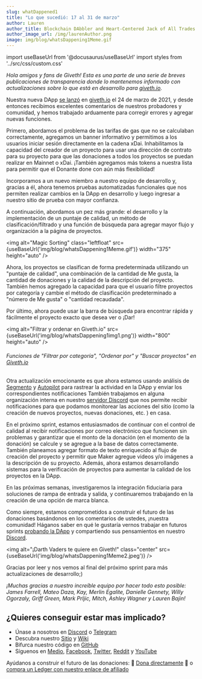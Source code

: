 ```yaml
---
slug: whatDappened1
title: "Lo que sucedió: 17 al 31 de marzo"
author: Lauren
author_title: Blockchain DAbbler and Heart-Centered Jack of All Trades
author_image_url: /img/laurenAuthor.png
image: img/blog/whatsDappening1Meme.gif
---
```

import useBaseUrl from '@docusaurus/useBaseUrl'
import styles from '../src/css/custom.css'

_Hola amigos y fans de Giveth! Esta es una parte de una serie de breves publicaciones de transparencia donde lo mantenemos informado con actualizaciones sobre lo que está en desarrollo para_ [_giveth.io_](http://giveth.io)_._

Nuestra nueva DApp [se lanzó](2021-03-24-futureofGiving.md) en [giveth.io](https://giveth.io/) el 24 de marzo de 2021, y desde entonces recibimos excelentes comentarios de nuestros probadores y comunidad, y hemos trabajado arduamente para corregir errores y agregar nuevas funciones.

Primero, abordamos el problema de las tarifas de gas que no se calculaban correctamente, agregamos un banner informativo y permitimos a los usuarios iniciar sesión directamente en la cadena xDai. Inhabilitamos la capacidad del creador de un proyecto para usar una dirección de contrato para su proyecto para que las donaciones a todos los proyectos se puedan realizar en Mainnet o xDai. ¡También agregamos más tokens a nuestra lista para permitir que el Donante done con aún más flexibilidad!

Incorporamos a un nuevo miembro a nuestro equipo de desarrollo y, gracias a él, ahora tenemos pruebas automatizadas funcionales que nos permiten realizar cambios en la DApp en desarrollo y luego ingresar a nuestro sitio de prueba con mayor confianza.

A continuación, abordamos un pez más grande: el desarrollo y la implementación de un puntaje de calidad, un método de clasificación/filtrado y una función de búsqueda para agregar mayor flujo y organización a la página de proyectos.

<img alt="Magic Sorting" class="leftfloat" src={useBaseUrl('img/blog/whatsDappening1Meme.gif')} width="375" height="auto" />

Ahora, los proyectos se clasifican de forma predeterminada utilizando un "puntaje de calidad", una combinación de la cantidad de Me gusta, la cantidad de donaciones y la calidad de la descripción del proyecto. También hemos agregado la capacidad para que el usuario filtre proyectos por categoría y cambie el método de clasificación predeterminado a "número de Me gusta" o "cantidad recaudada".

Por último, ahora puede usar la barra de búsqueda para encontrar rápida y fácilmente el proyecto exacto que desea ver o ¡Dar!

<img alt="Filtrar y ordenar en Giveth.io" src={useBaseUrl('img/blog/whatsDappening1img1.png')} width="800" height="auto" />

###### Funciones de "Filtrar por categoría", "Ordenar por" y "Buscar proyectos" en [Giveth.io](https://giveth.io/)

Otra actualización emocionante es que ahora estamos usando análisis de [Segmento](https://segment.com/) y [Autopilot](https://www.autopilothq.com/) para rastrear la actividad en la DApp y enviar los correspondientes notificaciones También trabajamos en alguna organización interna en nuestro [servidor Discord](https://discord.com/invite/JftjK8Un3z) que nos permite recibir notificaciones para que podamos monitorear las acciones del sitio (como la creación de nuevos proyectos, nuevas donaciones, etc. ) en casa.

En el próximo sprint, estamos entusiasmados de continuar con el control de calidad al recibir notificaciones por correo electrónico que funcionen sin problemas y garantizar que el monto de la donación (en el momento de la donación) se calcule y se agregue a la base de datos correctamente. También planeamos agregar formato de texto enriquecido al flujo de creación del proyecto y permitir que Maker agregue videos y/o imágenes a la descripción de su proyecto. Además, ahora estamos desarrollando sistemas para la verificación de proyectos para aumentar la calidad de los proyectos en la DApp.

En las próximas semanas, investigaremos la integración fiduciaria para soluciones de rampa de entrada y salida, y continuaremos trabajando en la creación de una opción de marca blanca.

Como siempre, estamos comprometidos a construir el futuro de las donaciones basándonos en los comentarios de ustedes, ¡nuestra comunidad! Háganos saber en qué le gustaría vernos trabajar en futuros sprints [probando la DApp](http://giveth.io) y compartiendo sus pensamientos en nuestro [Discord](https://discord.com/invite/JftjK8Un3z).

<img alt="¡Darth Vaders te quiere en Giveth!" class="center" src={useBaseUrl('img/blog/whatsDappening1Meme2.jpeg')} />

Gracias por leer y nos vemos al final del próximo sprint para más actualizaciones de desarrollo;)

_¡Muchas gracias a nuestro increíble equipo por hacer todo esto posible: James Farrell, Mateo Daza, Kay, Merlin Egalite, Danielle Gennety, Willy Ogorzaly, Griff Green, Mark Prljic, Mitch, Ashley Wagner y Lauren Bajin!_

## ¿Quieres conseguir estar mas implicado?

* Únase a nosotros en [Discord](https://discord.gg/JftjK8Un3z) o [Telegram](http://t.me/givethio)
* Descubra nuestro [Sitio](http://giveth.io/) y [Wiki](https://wiki.giveth.io/)
* Bifurca nuestro código en [GitHub](https://github.com/Giveth/)
* Síguenos en [Medio](http://medium.com/giveth/), [Facebook](https://www.facebook.com/givethio), [Twitter](http://twitter.com/givethio ), [Reddit](https://www.reddit.com/r/giveth/) y [YouTube](https://www.youtube.com/channel/UClfutpRoY0WTVnq0oB0E0wQ)

Ayúdanos a construir el futuro de las donaciones: 🦄 [Dona directamente](http://donate.giveth.io/) 🦄 o [compra un Ledger con nuestro enlace de afiliado](https://www.ledgerwallet.com/products/ledger-nano-s?utm_source=&utm_medium=afiliado&utm_campaign=d663)